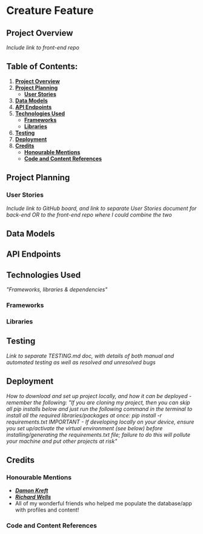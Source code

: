 # Creature Feature

## **Project Overview**

_Include link to front-end repo_

## **Table of Contents:**

1. [**Project Overview**](#project-overview)
1. [**Project Planning**](#project-planning)
    - [**User Stories**](#user-stories)
1. [**Data Models**](#data-models)
1. [**API Endpoints**](#api-endpoints)
1. [**Technologies Used**](#technologies-used)
    - [**Frameworks**](#frameworks)
    - [**Libraries**](#libraries)
1. [**Testing**](#testing)
1. [**Deployment**](#deployment)
1. [**Credits**](#credits)
    - [**Honourable Mentions**](#honourable-mentions)
    - [**Code and Content References**](#code-and-content-references)

## Project Planning

### User Stories

_Include link to GitHub board, and link to separate User Stories document for back-end OR to the front-end repo where I could combine the two_

## Data Models

## API Endpoints

## Technologies Used

_"Frameworks, libraries & dependencies"_

### Frameworks

### Libraries

## Testing

_Link to separate TESTING.md doc, with details of both manual and automated testing as well as resolved and unresolved bugs_

## Deployment

_How to download and set up project locally, and how it can be deployed - remember the following:_
_"If you are cloning my project, then you can skip all pip installs below and just run the following command in the terminal to install all the required libraries/packages at once:
pip install -r requirements.txt
IMPORTANT - If developing locally on your device, ensure you set up/activate the virtual environment (see below) before installing/generating the requirements.txt file; failure to do this will pollute your machine and put other projects at risk"_

## Credits

### Honourable Mentions

* [**_Damon Kreft_**](https://github.com/damon-kreft)
* [**_Richard Wells_**](https://github.com/D0nni387)
* All of my wonderful friends who helped me populate the database/app with profiles and content!

### Code and Content References

